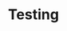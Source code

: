 ---
title: 'Testing'
weight: 10
meta_title: "FAQ Testing - MultiSafepay Docs"
meta_description: "The MultiSafepay Documentation Center presents all relevant information about our Plugins and API. You can also find support pages for payment methods, tools and general questions as well as the contact details of our Support and Integration Teams."
read_more: "."
logo: '/svgs/Getting started.svg'
layout: 'faqplugins'
short_description: "Read more about how you can test payment methods in the MultiSafepay test environment"
---